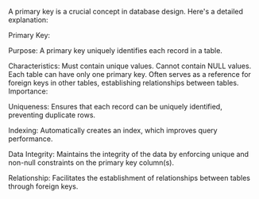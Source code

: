 A primary key is a crucial concept in database design. Here's a detailed explanation:

Primary Key:

Purpose: A primary key uniquely identifies each record in a table.

Characteristics:
Must contain unique values.
Cannot contain NULL values.
Each table can have only one primary key.
Often serves as a reference for foreign keys in other tables, establishing relationships between tables.
Importance:

Uniqueness: Ensures that each record can be uniquely identified, preventing duplicate rows.

Indexing: Automatically creates an index, which improves query performance.

Data Integrity: Maintains the integrity of the data by enforcing unique and non-null constraints on the primary key column(s).

Relationship: Facilitates the establishment of relationships between tables through foreign keys.